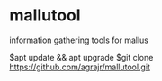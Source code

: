 # mallutool
information gathering tools for mallus

$apt update && apt upgrade
$git clone https://github.com/agrajr/mallutool.git







